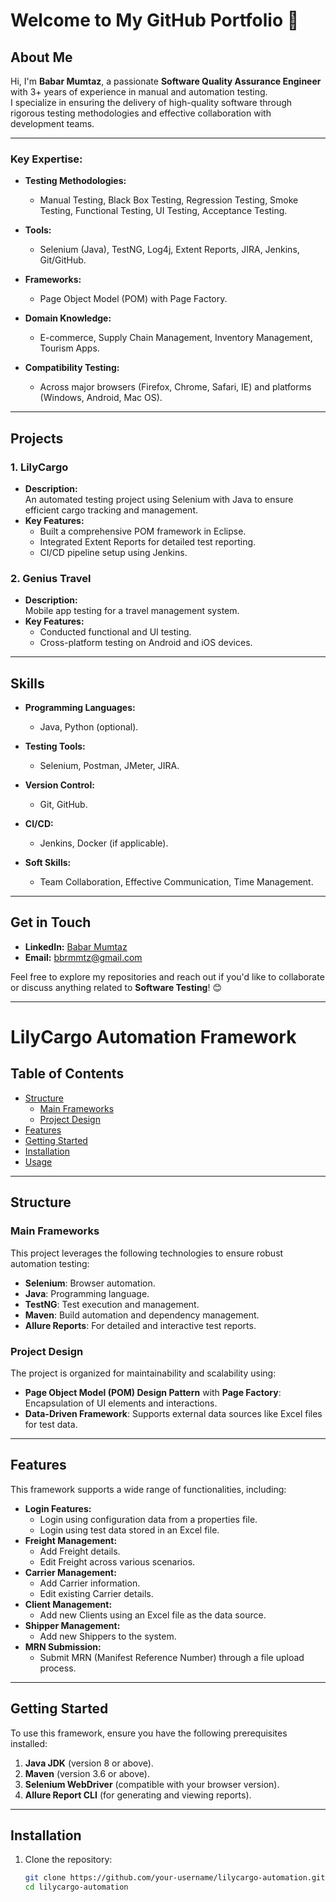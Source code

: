 # Welcome to My GitHub Portfolio 👋  

## About Me  
Hi, I'm **Babar Mumtaz**, a passionate **Software Quality Assurance Engineer** with 3+ years of experience in manual and automation testing.  
I specialize in ensuring the delivery of high-quality software through rigorous testing methodologies and effective collaboration with development teams.  

---

### Key Expertise:  

- **Testing Methodologies:**  
  - Manual Testing, Black Box Testing, Regression Testing, Smoke Testing, Functional Testing, UI Testing, Acceptance Testing.  

- **Tools:**  
  - Selenium (Java), TestNG, Log4j, Extent Reports, JIRA, Jenkins, Git/GitHub.  

- **Frameworks:**  
  - Page Object Model (POM) with Page Factory.  

- **Domain Knowledge:**  
  - E-commerce, Supply Chain Management, Inventory Management, Tourism Apps.  

- **Compatibility Testing:**  
  - Across major browsers (Firefox, Chrome, Safari, IE) and platforms (Windows, Android, Mac OS).  

---

## Projects  

### 1. **LilyCargo**  
- **Description:**  
  An automated testing project using Selenium with Java to ensure efficient cargo tracking and management.  
- **Key Features:**  
  - Built a comprehensive POM framework in Eclipse.  
  - Integrated Extent Reports for detailed test reporting.  
  - CI/CD pipeline setup using Jenkins.  

### 2. **Genius Travel**  
- **Description:**  
  Mobile app testing for a travel management system.  
- **Key Features:**  
  - Conducted functional and UI testing.  
  - Cross-platform testing on Android and iOS devices.  

---

## Skills  

- **Programming Languages:**  
  - Java, Python (optional).  

- **Testing Tools:**  
  - Selenium, Postman, JMeter, JIRA.  

- **Version Control:**  
  - Git, GitHub.  

- **CI/CD:**  
  - Jenkins, Docker (if applicable).  

- **Soft Skills:**  
  - Team Collaboration, Effective Communication, Time Management.  

---

## Get in Touch  

- **LinkedIn:** [Babar Mumtaz](https://www.linkedin.com/in/babar-mumtaz-622b70151/)  
- **Email:** [bbrmmtz@gmail.com](mailto:bbrmmtz@gmail.com)  

Feel free to explore my repositories and reach out if you'd like to collaborate or discuss anything related to **Software Testing**! 😊  

-----------------------------------------------------------------------------------------------------------------------------------------------------------------------

# LilyCargo Automation Framework  

## Table of Contents  
- [Structure](#structure)  
  - [Main Frameworks](#main-frameworks)  
  - [Project Design](#project-design)  
- [Features](#features)  
- [Getting Started](#getting-started)  
- [Installation](#installation)  
- [Usage](#usage)  

---

## Structure  

### Main Frameworks  
This project leverages the following technologies to ensure robust automation testing:  
- **Selenium**: Browser automation.  
- **Java**: Programming language.  
- **TestNG**: Test execution and management.  
- **Maven**: Build automation and dependency management.  
- **Allure Reports**: For detailed and interactive test reports.  

### Project Design  
The project is organized for maintainability and scalability using:  
- **Page Object Model (POM) Design Pattern** with **Page Factory**: Encapsulation of UI elements and interactions.  
- **Data-Driven Framework**: Supports external data sources like Excel files for test data.  

---

## Features  

This framework supports a wide range of functionalities, including:  
- **Login Features:**  
  - Login using configuration data from a properties file.  
  - Login using test data stored in an Excel file.  
- **Freight Management:**  
  - Add Freight details.  
  - Edit Freight across various scenarios.  
- **Carrier Management:**  
  - Add Carrier information.  
  - Edit existing Carrier details.  
- **Client Management:**  
  - Add new Clients using an Excel file as the data source.  
- **Shipper Management:**  
  - Add new Shippers to the system.  
- **MRN Submission:**  
  - Submit MRN (Manifest Reference Number) through a file upload process.  

---

## Getting Started  

To use this framework, ensure you have the following prerequisites installed:  
1. **Java JDK** (version 8 or above).  
2. **Maven** (version 3.6 or above).  
3. **Selenium WebDriver** (compatible with your browser version).  
4. **Allure Report CLI** (for generating and viewing reports).  

---

## Installation  

1. Clone the repository:  
   ```bash  
   git clone https://github.com/your-username/lilycargo-automation.git  
   cd lilycargo-automation  
